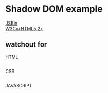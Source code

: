 # Shadow DOM example

[JSBin](https://jsbin.com/peyuxuq/edit?html,console,output)  
[W3Cx+HTML5.2x](https://courses.edx.org/courses/course-v1:W3Cx+HTML5.2x+3T2018/courseware/7a5ad94a16a24e8d9870c68468d1445f/a15f811948fa423185c346089a36bb85/)  

## watchout for

HTML

```html

```

CSS

```CSS

```

JAVASCRIPT

```JavaScript

```